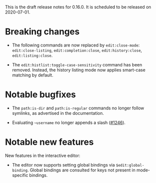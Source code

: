 This is the draft release notes for 0.16.0. It is scheduled to be released on
2020-07-01.

# Breaking changes

-   The following commands are now replaced by `edit:close-mode`:
    `edit:close-listing`, `edit:completion:close`, `edit:history:close`,
    `edit:listing:close`.

-   The `edit:histlist:toggle-case-sensitivity` command has been removed.
    Instead, the history listing mode now applies smart-case matching by
    default.

# Notable bugfixes

-   The `path:is-dir` and `path:is-regular` commands no longer follow symlinks,
    as advertised in the documentation.

-   Evaluating `~username` no longer appends a slash
    ([#1246](https://b.elv.sh/1246)).

# Notable new features

New features in the interactive editor:

-   The editor now supports setting global bindings via `$edit:global-binding`.
    Global bindings are consulted for keys not present in mode-specific
    bindings.
